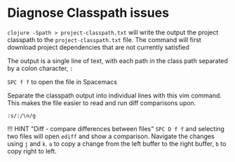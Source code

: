 # Diagnose Classpath issues

`clojure -Spath > project-classpath.txt` will write the output the project classpath to the `project-classpath.txt` file.  The command will first download project dependencies that are not currently satisfied

The output is a single line of text, with each path in the class path separated by a colon character, `:`

`SPC f f` to open the file in Spacemacs

Separate the classpath output into individual lines with this vim command.  This makes the file easier to read and run diff comparisons upon.

```vim
:s/:/\n/g
```

!!! HINT "Diff - compare differences between files"
    `SPC D f f` and selecting two files will open `ediff` and show a comparison.   Navigate the changes using `j` and `k`.  `a` to copy a change from the left buffer to the right buffer, `b` to copy right to left.
